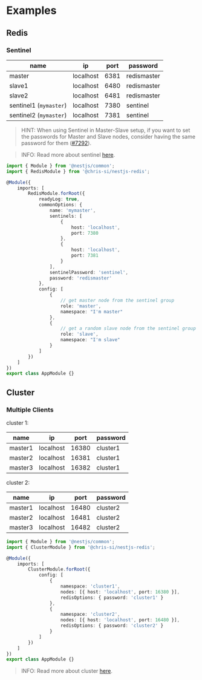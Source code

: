 # Examples

## Redis

### Sentinel

| name                   | ip        | port | password    |
| ---------------------- | --------- | ---- | ----------- |
| master                 | localhost | 6381 | redismaster |
| slave1                 | localhost | 6480 | redismaster |
| slave2                 | localhost | 6481 | redismaster |
| sentinel1 (`mymaster`) | localhost | 7380 | sentinel    |
| sentinel2 (`mymaster`) | localhost | 7381 | sentinel    |

> HINT: When using Sentinel in Master-Slave setup, if you want to set the passwords for Master and Slave nodes, consider having the same password for them ([#7292](https://github.com/redis/redis/issues/7292)).

> INFO: Read more about sentinel [here](https://github.com/luin/ioredis#sentinel).

```TypeScript
import { Module } from '@nestjs/common';
import { RedisModule } from '@chris-si/nestjs-redis';

@Module({
    imports: [
        RedisModule.forRoot({
            readyLog: true,
            commonOptions: {
                name: 'mymaster',
                sentinels: [
                    {
                        host: 'localhost',
                        port: 7380
                    },
                    {
                        host: 'localhost',
                        port: 7381
                    }
                ],
                sentinelPassword: 'sentinel',
                password: 'redismaster'
            },
            config: [
                {
                    // get master node from the sentinel group
                    role: 'master',
                    namespace: "I'm master"
                },
                {
                    // get a random slave node from the sentinel group
                    role: 'slave',
                    namespace: "I'm slave"
                }
            ]
        })
    ]
})
export class AppModule {}
```

## Cluster

### Multiple Clients

cluster 1:

| name    | ip        | port  | password |
| ------- | --------- | ----- | -------- |
| master1 | localhost | 16380 | cluster1 |
| master2 | localhost | 16381 | cluster1 |
| master3 | localhost | 16382 | cluster1 |

cluster 2:

| name    | ip        | port  | password |
| ------- | --------- | ----- | -------- |
| master1 | localhost | 16480 | cluster2 |
| master2 | localhost | 16481 | cluster2 |
| master3 | localhost | 16482 | cluster2 |

```TypeScript
import { Module } from '@nestjs/common';
import { ClusterModule } from '@chris-si/nestjs-redis';

@Module({
    imports: [
        ClusterModule.forRoot({
            config: [
                {
                    namespace: 'cluster1',
                    nodes: [{ host: 'localhost', port: 16380 }],
                    redisOptions: { password: 'cluster1' }
                },
                {
                    namespace: 'cluster2',
                    nodes: [{ host: 'localhost', port: 16480 }],
                    redisOptions: { password: 'cluster2' }
                }
            ]
        })
    ]
})
export class AppModule {}
```

> INFO: Read more about cluster [here](https://github.com/luin/ioredis#cluster).
